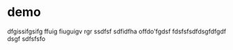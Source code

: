 # demo
dfgissifgsifg
ffuig
fiuguigv
rgr
ssdfsf
sdfidfha
offdo'fgdsf
fdsfsfsdfdsgfdfgdf
dsgf
sdfsfsfo
